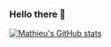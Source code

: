 ### Hello there 👋

[![Mathieu's GitHub stats](https://github-readme-stats.vercel.app/api?username=mathieuburnat&show_icons=true&theme=dracula)](https://github.com/anuraghazra/github-readme-stats)

